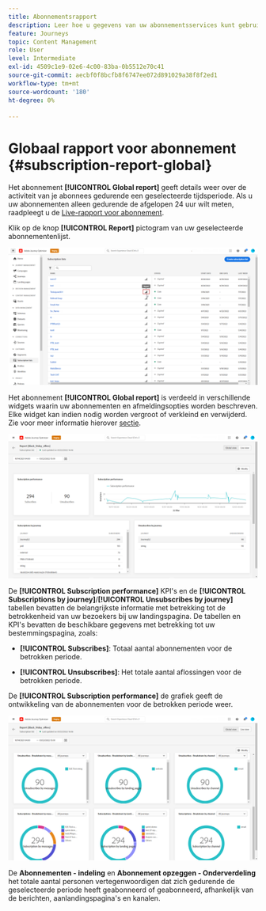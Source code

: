 ```yaml
---
title: Abonnementsrapport
description: Leer hoe u gegevens van uw abonnementsservices kunt gebruiken met het Global-rapport Subscription
feature: Journeys
topic: Content Management
role: User
level: Intermediate
exl-id: 4509c1e9-02e6-4c00-83ba-0b5512e70c41
source-git-commit: aecbf0f8bcfb8f6747ee072d891029a38f8f2ed1
workflow-type: tm+mt
source-wordcount: '180'
ht-degree: 0%

---
```


# Globaal rapport voor abonnement {#subscription-report-global}

Het abonnement **[!UICONTROL Global report]** geeft details weer over de activiteit van je abonnees gedurende een geselecteerde tijdsperiode. Als u uw abonnementen alleen gedurende de afgelopen 24 uur wilt meten, raadpleegt u de [Live-rapport voor abonnement](subscription-report-live.md).

Klik op de knop **[!UICONTROL Report]** pictogram van uw geselecteerde abonnementenlijst.

![](assets/subscription_report_7.png)

Het abonnement **[!UICONTROL Global report]** is verdeeld in verschillende widgets waarin uw abonnementen en afmeldingsopties worden beschreven. Elke widget kan indien nodig worden vergroot of verkleind en verwijderd. Zie voor meer informatie hierover [sectie](global-report.md).

![](assets/subscription_report_1.png)

De **[!UICONTROL Subscription performance]** KPI&#39;s en de **[!UICONTROL Subscriptions by journey]**/**[!UICONTROL Unsubscribes by journey]** tabellen bevatten de belangrijkste informatie met betrekking tot de betrokkenheid van uw bezoekers bij uw landingspagina. De tabellen en KPI&#39;s bevatten de beschikbare gegevens met betrekking tot uw bestemmingspagina, zoals:

* **[!UICONTROL Subscribes]**: Totaal aantal abonnementen voor de betrokken periode.

* **[!UICONTROL Unsubscribes]**: Het totale aantal aflossingen voor de betrokken periode.

De **[!UICONTROL Subscription performance]** de grafiek geeft de ontwikkeling van de abonnementen voor de betrokken periode weer.

![](assets/subscription_report_2.png)

De **Abonnementen - indeling** en **Abonnement opzeggen - Onderverdeling** het totale aantal personen vertegenwoordigen dat zich gedurende de geselecteerde periode heeft geabonneerd of geabonneerd, afhankelijk van de berichten, aanlandingspagina&#39;s en kanalen.
